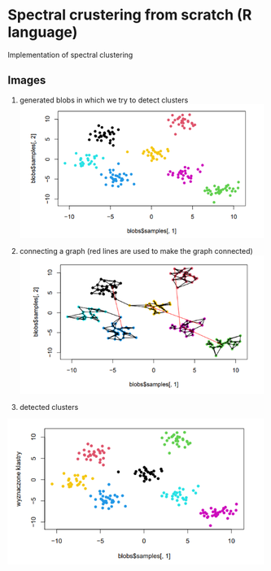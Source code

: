 # Spectral crustering from scratch (R language)
Implementation of spectral clustering

## Images
1. generated blobs in which we try to detect clusters
![Screenshot](images/random_data_blobs.png)

2. connecting a graph (red lines are used to make the graph connected)
![Screenshot](images/connected_graph.png)

3. detected clusters

![Screenshot](images/detected_clusters.png)

